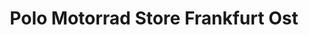 ---
title: "Polo Motorrad Store Frankfurt Ost"
url: /frankfurt-am-main/polo-motorrad-store-frankfurt-ost/
shop: Motorrad
---